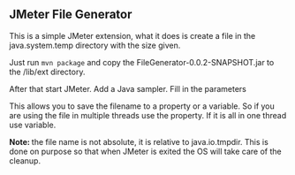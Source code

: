 <h2> JMeter File  Generator </h2>
This is a simple JMeter extension, what it does is create a file in the java.system.temp directory with the size given.

Just run `mvn package` and copy the FileGenerator-0.0.2-SNAPSHOT.jar to the /lib/ext directory.

After that start JMeter.
Add a Java sampler.
Fill in the parameters 

This allows you to save the filename to a property or a variable. So if you are using the file in multiple threads use the property. If it is all in 
one thread use variable.

<b>Note: </b> the file name is not absolute, it is relative to java.io.tmpdir. This is done on purpose so that when JMeter is exited the OS will take care of the cleanup.
